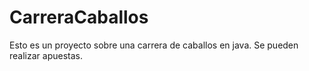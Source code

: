CarreraCaballos
===============
Esto es un proyecto sobre una carrera de caballos en java.
Se pueden realizar apuestas.